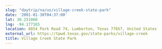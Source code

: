 ```yaml
---
slug: "daytrip/na/us/village-creek-state-park"
date: '2001-01-30T04:37:00'
lat: 30.251060
lng: -94.177165
location: 8854 Park Road 74, Lumberton, Texas 77657, United States
external_url: https://tpwd.texas.gov/state-parks/village-creek
title: Village Creek State Park
---
```



